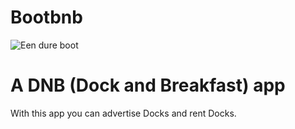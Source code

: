 # Bootbnb

![Een dure boot](https://yachtharbour.com/static/uploads/3327_1e708.jpeg)

# A DNB (Dock and Breakfast) app
With this app you can advertise Docks and rent Docks.
